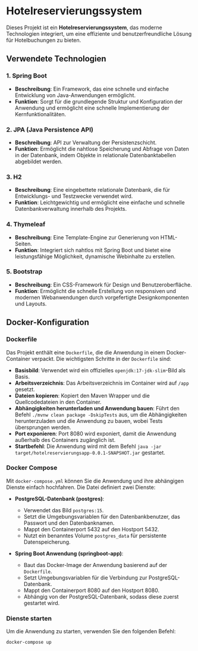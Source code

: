 # Hotelreservierungssystem

Dieses Projekt ist ein **Hotelreservierungssystem**, das moderne Technologien integriert, um eine effiziente und benutzerfreundliche Lösung für Hotelbuchungen zu bieten.

## Verwendete Technologien

### 1. Spring Boot
- **Beschreibung**: Ein Framework, das eine schnelle und einfache Entwicklung von Java-Anwendungen ermöglicht.
- **Funktion**: Sorgt für die grundlegende Struktur und Konfiguration der Anwendung und ermöglicht eine schnelle Implementierung der Kernfunktionalitäten.

### 2. JPA (Java Persistence API)
- **Beschreibung**: API zur Verwaltung der Persistenzschicht.
- **Funktion**: Ermöglicht die nahtlose Speicherung und Abfrage von Daten in der Datenbank, indem Objekte in relationale Datenbanktabellen abgebildet werden.

### 3. H2
- **Beschreibung**: Eine eingebettete relationale Datenbank, die für Entwicklungs- und Testzwecke verwendet wird.
- **Funktion**: Leichtgewichtig und ermöglicht eine einfache und schnelle Datenbankverwaltung innerhalb des Projekts.

### 4. Thymeleaf
- **Beschreibung**: Eine Template-Engine zur Generierung von HTML-Seiten.
- **Funktion**: Integriert sich nahtlos mit Spring Boot und bietet eine leistungsfähige Möglichkeit, dynamische Webinhalte zu erstellen.

### 5. Bootstrap
- **Beschreibung**: Ein CSS-Framework für Design und Benutzeroberfläche.
- **Funktion**: Ermöglicht die schnelle Erstellung von responsiven und modernen Webanwendungen durch vorgefertigte Designkomponenten und Layouts.

## Docker-Konfiguration

### Dockerfile

Das Projekt enthält eine `Dockerfile`, die die Anwendung in einem Docker-Container verpackt. Die wichtigsten Schritte in der `Dockerfile` sind:

- **Basisbild**: Verwendet wird ein offizielles `openjdk:17-jdk-slim`-Bild als Basis.
- **Arbeitsverzeichnis**: Das Arbeitsverzeichnis im Container wird auf `/app` gesetzt.
- **Dateien kopieren**: Kopiert den Maven Wrapper und die Quellcodedateien in den Container.
- **Abhängigkeiten herunterladen und Anwendung bauen**: Führt den Befehl `./mvnw clean package -DskipTests` aus, um die Abhängigkeiten herunterzuladen und die Anwendung zu bauen, wobei Tests übersprungen werden.
- **Port exponieren**: Port 8080 wird exponiert, damit die Anwendung außerhalb des Containers zugänglich ist.
- **Startbefehl**: Die Anwendung wird mit dem Befehl `java -jar target/hotelreservierungsapp-0.0.1-SNAPSHOT.jar` gestartet.

### Docker Compose

Mit `docker-compose.yml` können Sie die Anwendung und ihre abhängigen Dienste einfach hochfahren. Die Datei definiert zwei Dienste:

- **PostgreSQL-Datenbank (postgres)**:
  - Verwendet das Bild `postgres:15`.
  - Setzt die Umgebungsvariablen für den Datenbankbenutzer, das Passwort und den Datenbanknamen.
  - Mappt den Containerport 5432 auf den Hostport 5432.
  - Nutzt ein benanntes Volume `postgres_data` für persistente Datenspeicherung.

- **Spring Boot Anwendung (springboot-app)**:
  - Baut das Docker-Image der Anwendung basierend auf der `Dockerfile`.
  - Setzt Umgebungsvariablen für die Verbindung zur PostgreSQL-Datenbank.
  - Mappt den Containerport 8080 auf den Hostport 8080.
  - Abhängig von der PostgreSQL-Datenbank, sodass diese zuerst gestartet wird.

### Dienste starten

Um die Anwendung zu starten, verwenden Sie den folgenden Befehl:

```sh
docker-compose up
